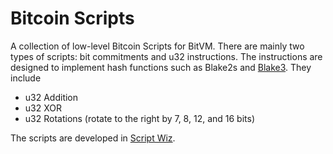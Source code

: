 # Bitcoin Scripts

A collection of low-level Bitcoin Scripts for BitVM. There are mainly two types of scripts: bit commitments and u32 instructions. The instructions are designed to implement hash functions such as Blake2s and [Blake3](https://github.com/BLAKE3-team/BLAKE3-specs/blob/master/blake3.pdf). They include

- u32 Addition
- u32 XOR
- u32 Rotations (rotate to the right by 7, 8, 12, and 16 bits)


The scripts are developed in [Script Wiz](https://ide.scriptwiz.app).
